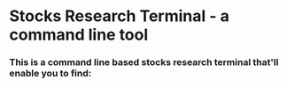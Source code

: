 # Stocks Research Terminal - a command line tool

### This is a command line based stocks research terminal that'll enable you to find:
